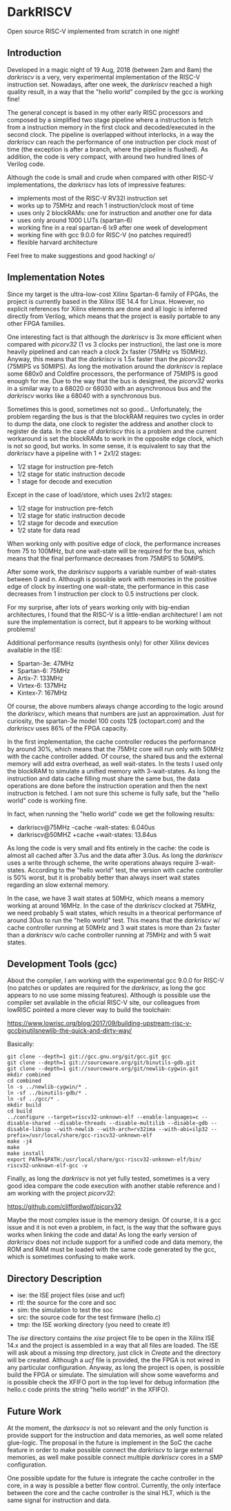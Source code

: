 # DarkRISCV
Open source RISC-V implemented from scratch in one night!

## Introduction

Developed in a magic night of 19 Aug, 2018 (between 2am and 8am) the
*darkriscv* is a very, very experimental implementation of the RISC-V
instruction set. Nowadays, after one week, the *darkriscv* reached a high
quality result, in a way that the "hello world" compiled by the gcc is 
working fine!

The general concept is based in my other early RISC processors and composed 
by a simplified two stage pipeline where a instruction is fetch from a
instruction memory in the first clock and decoded/executed in the second
clock. The pipeline is overlapped without interlocks, in a way the
*darkriscv* can reach the performance of one instruction per clock most of
time (the exception is after a branch, where the pipeline is flushed).  As
addition, the code is very compact, with around two hundred lines of Verilog
code.

Although the code is small and crude when compared with other RISC-V
implementations, the *darkriscv* has lots of impressive features:

- implements most of the RISC-V RV32I instruction set
- works up to 75MHz and reach 1 instruction/clock most of time
- uses only 2 blockRAMs: one for instruction and another one for data
- uses only around 1000 LUTs (spartan-6)
- working fine in a real spartan-6 lx9 after one week of development
- working fine with gcc 9.0.0 for RISC-V (no patches required!)
- flexible harvard architecture

Feel free to make suggestions and good hacking! o/

## Implementation Notes

Since my target is the ultra-low-cost Xilinx Spartan-6 family of FPGAs, the
project is currently based in the Xilinx ISE 14.4 for Linux.  However, no
explicit references for Xilinx elements are done and all logic is inferred
directly from Verilog, which means that the project is easily portable to
any other FPGA families.

One interesting fact is that although the *darkriscv* is 3x more efficient
when compared with *picorv32* (1 vs 3 clocks per instruction), the last one
is more heavily pipelined and can reach a clock 2x faster (75MHz vs 150MHz). 
Anyway, this means that the *darkriscv* is 1.5x faster than the *picorv32*
(75MIPS vs 50MIPS).  As long the motivation around the *darkriscv* is
replace some 680x0 and Coldfire processors, the performance of 75MIPS is
good enough for me. Due to the way that the bus is designed, the *picorv32*
works in a similar way to a 68020 or 68030 with an asynchronous bus and the
*darkriscv* works like a 68040 with a synchronous bus. 

Sometimes this is good, sometimes not so good...  Unfortunately, the problem
regarding the bus is that the blockRAM requires two cycles in order to dump
the data, one clock to register the address and another clock to register de
data. In the case of *darkriscv* this is a problem and the current
workaround is set the blockRAMs to work in the opposite edge clock, which is
not so good, but works. In some sense, it is equivalent to say that the 
*darkriscv* have a pipeline with 1 + 2x1/2 stages:

- 1/2 stage for instruction pre-fetch
- 1/2 stage for static instruction decode
- 1 stage for decode and execution

Except in the case of load/store, which uses 2x1/2 stages:

- 1/2 stage for instruction pre-fetch
- 1/2 stage for static instruction decode
- 1/2 stage for decode and execution
- 1/2 state for data read

When working only with positive edge of clock, the performance increases 
from 75 to 100MHz, but one wait-state will be required for the bus, which means
that the final performance decreases from 75MIPS to 50MIPS.

After some work, the *darkriscv* supports a variable number of wait-states
between 0 and n. Although is possible work with memories in the positive
edge of clock by inserting one wait-state, the performance in this case
decreases from 1 instruction per clock to 0.5 instructions per clock.

For my surprise, after lots of years working only with big-endian
architectures, I found that the RISC-V is a little-endian architecture!  I
am not sure the implementation is correct, but it appears to be working
without problems!

Additional performance results (synthesis only) for other Xilinx
devices available in the ISE:

- Spartan-3e:	47MHz
- Spartan-6: 	75MHz
- Artix-7: 	133MHz
- Virtex-6: 	137MHz
- Kintex-7: 	167MHz

Of course, the above numbers always change according to the logic around the
*darkriscv*, which means that numbers are just an approximation. Just for
curiosity, the spartan-3e model 100 costs 12$ (octopart.com) and the
*darkriscv* uses 86% of the FPGA capacity.

In the first implementation, the cache controller reduces the performance by
around 30%, which means that the 75MHz core will run only with 50MHz with
the cache controller added. Of course, the shared bus and the external
memory will add extra overhead, as well wait-states. In the tests I used
only the blockRAM to simulate a unified memory with 3-wait-states. As long
the instruction and data cache filling must share the same bus, the data
operations are done before the instruction operation and then the next 
instruction is fetched. I am not sure this scheme is fully safe, but the 
"hello world" code is working fine.

In fact, when running the "hello world" code we get the following results:

- darkriscv@75MHz -cache -wait-states: 6.040us
- darkriscv@50MHZ +cache +wait-states: 13.84us

As long the code is very small and fits entirely in the cache: the code is
almost all cached after 3.7us and the data after 3.0us. As long the
*darkriscv* uses a write through scheme, the write operations always
require 3-wait-states. According to the "hello world" test, the version with
cache controller is 50% worst, but it is probably better than always insert
wait states regarding an slow external memory.

In the case, we have 3 wait states at 50MHz, which means a memory working
at around 16MHz. In the case of the *darkriscv* clocked at 75MHz, we need
probably 5 wait states, which results in a theorical performance of around 30us
to run the "hello world" test. This means that the *darkriscv* w/ cache
controller running at 50MHz and 3 wait states is more than 2x faster than a
*darkriscv* w/o cache controller running at 75MHz and with 5 wait states.

## Development Tools (gcc)

About the compiler, I am working with the experimental gcc 9.0.0 for RISC-V
(no patches or updates are required for the *darkriscv*, as long the gcc
appears to no use some missing features).  Although is possible use the
compiler set available in the oficial RISC-V site, our colleagues from
lowRISC pointed a more clever way to build the toolchain:

https://www.lowrisc.org/blog/2017/09/building-upstream-risc-v-gccbinutilsnewlib-the-quick-and-dirty-way/

Basically:

	git clone --depth=1 git://gcc.gnu.org/git/gcc.git gcc
	git clone --depth=1 git://sourceware.org/git/binutils-gdb.git
	git clone --depth=1 git://sourceware.org/git/newlib-cygwin.git
	mkdir combined
	cd combined
	ln -s ../newlib-cygwin/* .
	ln -sf ../binutils-gdb/* .
	ln -sf ../gcc/* .
	mkdir build
	cd build	
	../configure --target=riscv32-unknown-elf --enable-languages=c --disable-shared --disable-threads --disable-multilib --disable-gdb --disable-libssp --with-newlib --with-arch=rv32ima --with-abi=ilp32 --prefix=/usr/local/share/gcc-riscv32-unknown-elf
	make -j4
	make
	make install
	export PATH=$PATH:/usr/local/share/gcc-riscv32-unknown-elf/bin/
	riscv32-unknown-elf-gcc -v

Finally, as long the *darkriscv* is not yet fully tested, sometimes is a
very good idea compare the code execution with another stable reference and
I am working with the project *picorv32*:

https://github.com/cliffordwolf/picorv32

Maybe the most complex issue is the memory design. Of course, it is a gcc
issue and it is not even a problem, in fact, is the way that the software
guys works when linking the code and data! As long the early version of
*darkriscv* does not include support for a unified code and data memory,
the ROM and RAM must be loaded with the same code generated by the gcc,
which is sometimes confusing to make work.

## Directory Description

- ise: the ISE project files (xise and ucf)
- rtl: the source for the core and soc
- sim: the simulation to test the soc
- src: the source code for the test firmware (hello.c)
- tmp: the ISE working directory (you need to create it!)

The *ise* directory contains the *xise* project file to be open in the Xilinx
ISE 14.x and the project is assembled in a way that all files are loaded. 
The ISE will ask about a missing *tmp* directory, just click in *Create* and
the directory will be created.  Although a *ucf* file is provided, the the
FPGA is not wired in any particular configuration.  Anyway, as long the
project is open, is possible build the FPGA or simulate.  The simulation
will show some waveforms and is possible check the XFIFO port in the top
level for debug information (the hello.c code prints the string "hello
world!" in the XFIFO).

## Future Work

At the moment, the *darksocv* is not so relevant and the only function is
provide support for the instruction and data memories, as well some related
glue-logic. The proposal in the future is implement in the SoC the cache
feature in order to make possible connect the *darkriscv* to large external
memories, as well make possible connect multiple *darkriscv* cores in a SMP
configuration.

One possible update for the future is integrate the cache controller in 
the core, in a way is possible a better flow control. Currently, the only
interface between the core and the cache controller is the sinal HLT, which
is the same signal for instruction and data.
